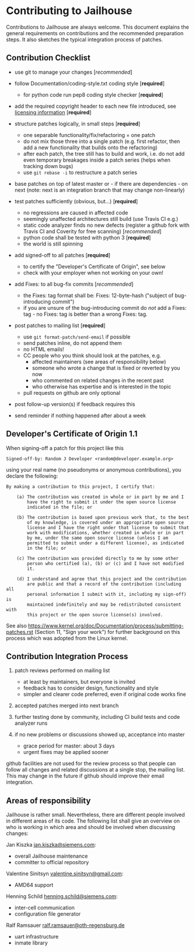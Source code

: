 Contributing to Jailhouse
=========================

Contributions to Jailhouse are always welcome. This document explains the
general requirements on contributions and the recommended preparation steps. It
also sketches the typical integration process of patches.


Contribution Checklist
----------------------

- use git to manage your changes [*recommended*]

- follow Documentation/coding-style.txt coding style [**required**]
    - for python code run pep8 coding style checker [**required**]

- add the required copyright header to each new file introduced, see
  [licensing information](LICENSING.md) [**required**]

- structure patches logically, in small steps [**required**]
    - one separable functionality/fix/refactoring = one patch
    - do not mix those three into a single patch (e.g. first refactor, then
      add a new functionality that builds onto the refactoring)
    - after each patch, the tree still has to build and work, i.e. do not add
      even temporary breakages inside a patch series (helps when tracking down
      bugs)
    - use `git rebase -i` to restructure a patch series

- base patches on top of latest master or - if there are dependencies - on next
  (note: next is an integration branch that may change non-linearly)

- test patches sufficiently (obvious, but...) [**required**]
    - no regressions are caused in affected code
    - seemingly unaffected architectures still build (use Travis CI e.g.)
    - static code analyzer finds no new defects (register a github fork with
      Travis CI and Coverity for free scanning) [*recommended*]
    - python code shall be tested with python 3 [**required**]
    - the world is still spinning

- add signed-off to all patches [**required**]
    - to certify the "Developer's Certificate of Origin", see below
    - check with your employer when not working on your own!

- add Fixes: to all bug-fix commits [*recommended*]
    - the Fixes: tag format shall be:
        Fixes: 12-byte-hash ("subject of bug-introducing commit")
    - if you are unsure of the bug-introducing commit do *not* add a
      Fixes: tag - no Fixes: tag is better than a wrong Fixes: tag.

- post patches to mailing list [**required**]
    - use `git format-patch/send-email` if possible
    - send patches inline, do not append them
    - no HTML emails!
    - CC people who you think should look at the patches, e.g.
      - affected maintainers (see areas of responsibility below)
      - someone who wrote a change that is fixed or reverted by you now
      - who commented on related changes in the recent past
      - who otherwise has expertise and is interested in the topic
    - pull requests on github are only optional

- post follow-up version(s) if feedback requires this

- send reminder if nothing happened after about a week


Developer's Certificate of Origin 1.1
-------------------------------------

When signing-off a patch for this project like this

    Signed-off-by: Random J Developer <random@developer.example.org>

using your real name (no pseudonyms or anonymous contributions), you declare the
following:

    By making a contribution to this project, I certify that:

        (a) The contribution was created in whole or in part by me and I
            have the right to submit it under the open source license
            indicated in the file; or

        (b) The contribution is based upon previous work that, to the best
            of my knowledge, is covered under an appropriate open source
            license and I have the right under that license to submit that
            work with modifications, whether created in whole or in part
            by me, under the same open source license (unless I am
            permitted to submit under a different license), as indicated
            in the file; or

        (c) The contribution was provided directly to me by some other
            person who certified (a), (b) or (c) and I have not modified
            it.

        (d) I understand and agree that this project and the contribution
            are public and that a record of the contribution (including all
            personal information I submit with it, including my sign-off) is
            maintained indefinitely and may be redistributed consistent with
            this project or the open source license(s) involved.

See also https://www.kernel.org/doc/Documentation/process/submitting-patches.rst
(Section 11, "Sign your work") for further background on this process which was
adopted from the Linux kernel.


Contribution Integration Process
--------------------------------

1. patch reviews performed on mailing list
    * at least by maintainers, but everyone is invited
    * feedback has to consider design, functionality and style
    * simpler and clearer code preferred, even if original code works fine

2. accepted patches merged into next branch

3. further testing done by community, including CI build tests and code
   analyzer runs

4. if no new problems or discussions showed up, acceptance into master
    * grace period for master: about 3 days
    * urgent fixes may be applied sooner

github facilities are not used for the review process so that people can follow
all changes and related discussions at a single stop, the mailing list. This
may change in the future if github should improve their email integration.


Areas of responsibility
-----------------------

Jailhouse is rather small. Nevertheless, there are different people involved in
different areas of its code. The following list shall give an overview on who
is working in which area and should be involved when discussing changes:

Jan Kiszka <jan.kiszka@siemens.com>:
 - overall Jailhouse maintenance
 - committer to official repository

Valentine Sinitsyn <valentine.sinitsyn@gmail.com>:
 - AMD64 support

Henning Schild <henning.schild@siemens.com>:
 - inter-cell communication
 - configuration file generator

Ralf Ramsauer <ralf.ramsauer@oth-regensburg.de>
 - uart infrastructure
 - inmate library
